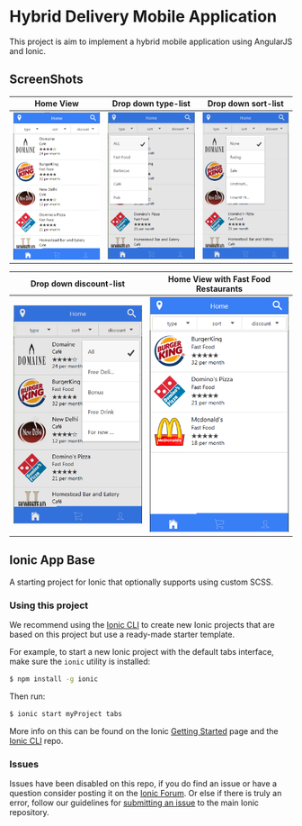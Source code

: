# Hybrid Delivery Mobile Application

This project is aim to implement a hybrid mobile application using AngularJS and Ionic.

## ScreenShots

Home View | Drop down type-list | Drop down sort-list
--------- | ------------------- | -------------------
<img src="images/Home View.png" width="250"/> | <img src="images/Drop down type-list.png" width="250"/> | <img src="images/Drop down sort-list.png" width="250"/>

Drop down discount-list | Home View with Fast Food Restaurants
----------------------- | :----------------------------------:
<img src="images/Drop down discount-list.png" width="250"/> | <img src="images/Home View with Fast Food Restaurants.png" width="250"/> 




## Ionic App Base

A starting project for Ionic that optionally supports using custom SCSS.

### Using this project

We recommend using the [Ionic CLI](https://github.com/driftyco/ionic-cli) to create new Ionic projects that are based on this project but use a ready-made starter template.

For example, to start a new Ionic project with the default tabs interface, make sure the `ionic` utility is installed:

```bash
$ npm install -g ionic
```

Then run:

```bash
$ ionic start myProject tabs
```

More info on this can be found on the Ionic [Getting Started](http://ionicframework.com/getting-started) page and the [Ionic CLI](https://github.com/driftyco/ionic-cli) repo.

### Issues
Issues have been disabled on this repo, if you do find an issue or have a question consider posting it on the [Ionic Forum](http://forum.ionicframework.com/).  Or else if there is truly an error, follow our guidelines for [submitting an issue](http://ionicframework.com/submit-issue/) to the main Ionic repository.

